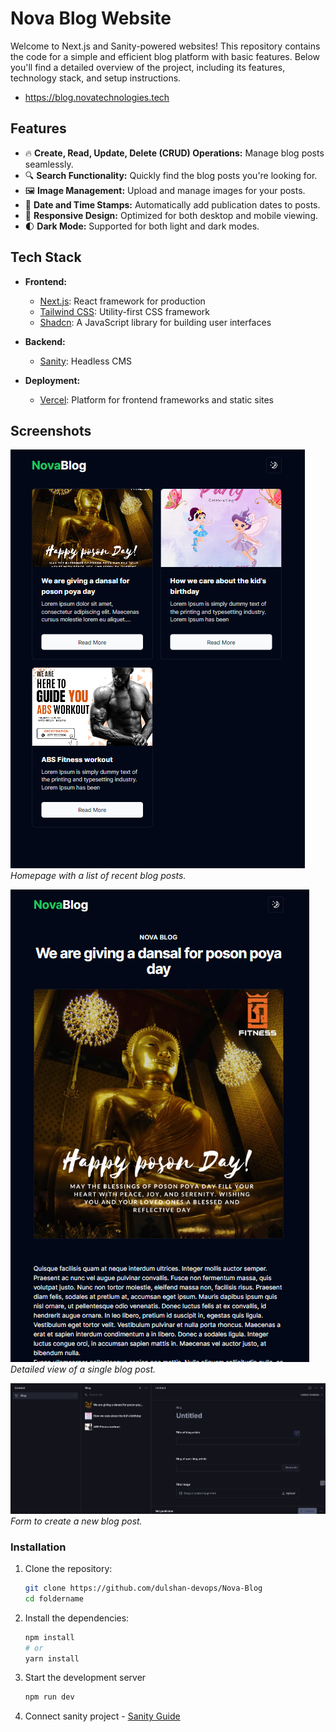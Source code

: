 # Nova Blog Website

Welcome to  Next.js and Sanity-powered websites! This repository contains the code for a simple and efficient blog platform with basic features. Below you'll find a detailed overview of the project, including its features, technology stack, and setup instructions.

- https://blog.novatechnologies.tech

## Features

- 🔥 **Create, Read, Update, Delete (CRUD) Operations:** Manage blog posts seamlessly.
- 🔍 **Search Functionality:** Quickly find the blog posts you're looking for.
- 🖼️ **Image Management:** Upload and manage images for your posts.
- 📅 **Date and Time Stamps:** Automatically add publication dates to posts.
- 📱 **Responsive Design:** Optimized for both desktop and mobile viewing.
- 🌓 **Dark Mode:** Supported for both light and dark modes.

## Tech Stack

- **Frontend:**
  - [Next.js](https://nextjs.org/): React framework for production
  - [Tailwind CSS](https://tailwindcss.com/): Utility-first CSS framework
  - [Shadcn](https://ui.shadcn.com/): A JavaScript library for building user interfaces

- **Backend:**
  - [Sanity](https://www.sanity.io/): Headless CMS

- **Deployment:**
  - [Vercel](https://vercel.com/): Platform for frontend frameworks and static sites

## Screenshots

![Home Page](screenshots/home.png)
*Homepage with a list of recent blog posts.*

![Single Post](screenshots/single_post.png)
*Detailed view of a single blog post.*

![Create Post](screenshots/create_post.png)
*Form to create a new blog post.*

### Installation

1. Clone the repository:
    ```bash
    git clone https://github.com/dulshan-devops/Nova-Blog
    cd foldername
    ```

2. Install the dependencies:
    ```bash
    npm install
    # or
    yarn install
    ```

3. Start the development server
    ```bash
    npm run dev
    ```

4. Connect sanity project - 
    [Sanity Guide](https://www.sanity.io/learn/course/day-one-with-sanity-studio/bringing-content-to-a-next-js-front-end)
